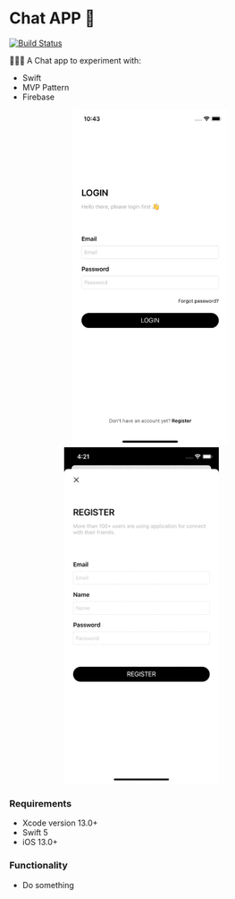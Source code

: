 # Chat APP  📲

[![Build Status](https://travis-ci.org/joemccann/dillinger.svg?branch=master)](https://travis-ci.org/joemccann/dillinger)

🧑🏻‍💻 A Chat app to experiment with:
- Swift
- MVP Pattern
- Firebase

<p align="center">
  <img src="Resources/login.png" height="600">
  <img src="Resources/register.gif" height="600">
&nbsp; &nbsp; &nbsp; &nbsp;
</p>

### Requirements
- Xcode version 13.0+
- Swift 5
- iOS 13.0+

### Functionality
- Do something





